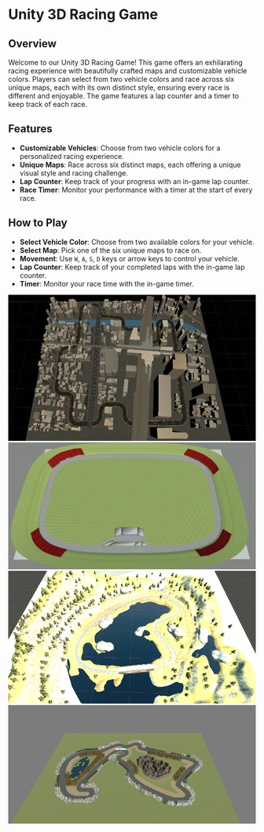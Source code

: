 # Unity 3D Racing Game

## Overview

Welcome to our Unity 3D Racing Game! This game offers an exhilarating racing experience with beautifully crafted maps and customizable vehicle colors. Players can select from two vehicle colors and race across six unique maps, each with its own distinct style, ensuring every race is different and enjoyable. The game features a lap counter and a timer to keep track of each race.

## Features

- **Customizable Vehicles**: Choose from two vehicle colors for a personalized racing experience.
- **Unique Maps**: Race across six distinct maps, each offering a unique visual style and racing challenge.
- **Lap Counter**: Keep track of your progress with an in-game lap counter.
- **Race Timer**: Monitor your performance with a timer at the start of every race.

## How to Play

- **Select Vehicle Color**: Choose from two available colors for your vehicle.
- **Select Map**: Pick one of the six unique maps to race on.
- **Movement**: Use `W`, `A`, `S`, `D` keys or arrow keys to control your vehicle.
- **Lap Counter**: Keep track of your completed laps with the in-game lap counter.
- **Timer**: Monitor your race time with the in-game timer.

![Game Screenshot](Assets/CRaceTrack.png)
![Game Screenshot](Assets/IRaceTrack.png)
![Game Screenshot](Assets/LRaceTrack.png)
![Game Screenshot](Assets/SRaceTrack.png)
